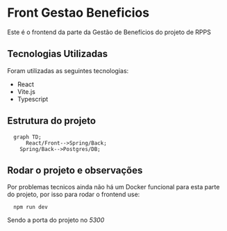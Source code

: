 # Front Gestao Beneficios

Este é o frontend da parte da Gestão de Benefícios do projeto de RPPS

## Tecnologias Utilizadas

Foram utilizadas as seguintes tecnologias:
- React
- Vite.js
- Typescript

## Estrutura do projeto

```mermaid
  graph TD;
      React/Front-->Spring/Back;
    Spring/Back-->Postgres/DB;
```

## Rodar o projeto e observações

Por problemas tecnicos ainda não há um Docker funcional para esta parte do projeto, por isso para rodar o frontend use: 
```
  npm run dev
```

Sendo a porta do projeto no *5300*
